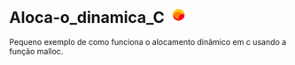 # Aloca-o_dinamica_C ![s](https://github.com/suellencosta7/Aloca-o_dinamica_C/blob/main/icon-compass.png)
Pequeno exemplo de como funciona o alocamento dinâmico em c usando a função malloc.
